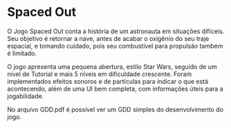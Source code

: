 # Spaced Out

O Jogo Spaced Out conta a história de um astronauta em situações difíceis. Seu objetivo é retornar a nave, antes de acabar o oxigênio do seu traje espacial, e tomando cuidado, pois seu combustível para propulsão também é limitado.

O jogo apresenta uma pequena abertura, estilo Star Wars, seguido de um nível de Tutorial e mais 5 níveis em dificuldade crescente. Foram implementados efeitos sonoros e de partículas para indicar o que está acontecendo, além de uma UI bem completa, com informações úteis para a jogabilidade. 

No arquivo GDD.pdf é possível ver um GDD simples do desenvolvimento do jogo.

